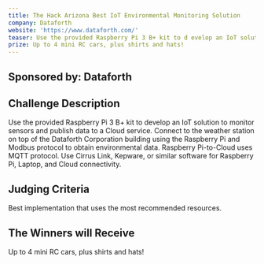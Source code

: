 ```yaml
---
title: The Hack Arizona Best IoT Environmental Monitoring Solution 
company: Dataforth
website: 'https://www.dataforth.com/'
teaser: Use the provided Raspberry Pi 3 B+ kit to d evelop an IoT solution to monitor sensors and publish data to a Cloud service. Connect to the weather station on top of the Dataforth Corp. building, and more!
prize: Up to 4 mini RC cars, plus shirts and hats!
---
```

## Sponsored by: Dataforth

## Challenge Description
Use the provided Raspberry Pi 3 B+ kit to develop an IoT solution to monitor sensors and publish data to a Cloud service.  Connect to the weather station on top of the Dataforth Corporation building using the Raspberry Pi and Modbus protocol to obtain environmental data.  Raspberry Pi-to-Cloud uses MQTT protocol.  Use Cirrus Link, Kepware, or similar software for Raspberry Pi, Laptop, and Cloud connectivity. 


## Judging Criteria
Best implementation that uses the most recommended resources.

## The Winners will Receive
Up to 4 mini RC cars, plus shirts and hats!